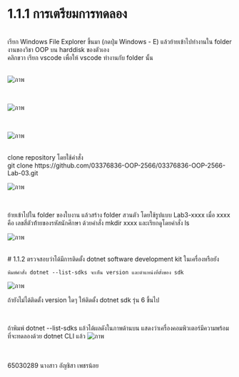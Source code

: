 # 1.1.1 การเตรียมการทดลอง
<br>
    เรียก Windows File Explorer ขึ้นมา (กดปุ่ม Windows - E) แล้วย้ายเข้าไปทำงานใน folder งานของวิชา OOP บน harddisk ของตัวเอง
<br>
    คลิกขวา เรียก vscode เพื่อให้ vscode ทำงานกับ folder นั้น
<br>
<br>

![ภาพ](https://github.com/AnchisaPhetnoi/03376836-OOP-2566-Lab-03/assets/144197034/9235f00d-9847-4040-b9c0-77775de05382)


<br>

![ภาพ](https://github.com/AnchisaPhetnoi/03376836-OOP-2566-Lab-03/assets/144197034/56977627-fbea-4e42-bc7f-123108415852)

<br>

![ภาพ](https://github.com/AnchisaPhetnoi/03376836-OOP-2566-Lab-03/assets/144197034/c6418d3c-1256-46de-bcc3-9fa9580d2007)

<br>
  clone repository โดยใช้คำสั่ง
<br>
git clone  https://github.com/03376836-OOP-2566/03376836-OOP-2566-Lab-03.git
<br>

![ภาพ](https://github.com/AnchisaPhetnoi/03376836-OOP-2566-Lab-03/assets/144197034/6833b614-a71c-4180-9620-ead510411a6e)


<br>

ย้ายเข้าไปใน folder ของใบงาน แล้วสร้าง folder สวนตัว โดยใช้รูปแบบ Lab3-xxxx เมื่อ xxxx คือ เลขสี่ตัวท้้ายของรหัสนักศึกษา ด้วยคำสั่ง mkdir xxxx และเรียกดูโดยคำสั่ง ls
<br>

![ภาพ](https://github.com/AnchisaPhetnoi/03376836-OOP-2566-Lab-03/assets/144197034/d701fd3f-e144-44e4-98b1-c6afd3c152ca)

<br>
# 1.1.2 ตรวจสอบว่าได้มีการติดตั้ง dotnet software development kit ในเครื่องหรือยัง
<br>

    พิมพ์คำสั่ง dotnet --list-sdks จะเห็น version และตำแหน่งที่ตั้งของ sdk
![ภาพ](https://github.com/AnchisaPhetnoi/03376836-OOP-2566-Lab-03/assets/144197034/836ca8b4-4e11-4862-a18e-2891b2345f44)

ถ้ายังไม่ได้ติดตั้ง version ใดๆ ให้ติดตั้ง dotnet sdk รุ่น 6 ขึ้นไป


<br>

ถ้าพิมพ์ dotnet --list-sdks แล้วได้ผลดังในภาพด้านบน แสดงว่าเครื่องคอมพิวเตอร์มีความพร้อมที่จะทดลองด้วย dotnet CLI แล้ว
![ภาพ](https://github.com/AnchisaPhetnoi/03376836-OOP-2566-Lab-03/assets/144197034/35453084-d74c-4297-bee3-b39e034ce2ea)

<br>
<br>
65030289 นางสาว อัญชิสา เพชรน้อย 
